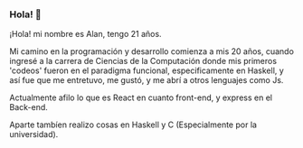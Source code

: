 ### Hola! 👋

¡Hola! mi nombre es Alan, tengo 21 años.

Mi camino en la programación y desarrollo comienza a mis 20 años, cuando ingresé a la carrera de Ciencias de la Computación donde mis primeros 'codeos' fueron en el paradigma funcional, especificamente en Haskell, y así fue que me entretuvo, me gustó, y me abrí a otros lenguajes como Js.

Actualmente afilo lo que es React en cuanto front-end, y express en el Back-end.

Aparte tambíen realizo cosas en Haskell y C (Especialmente por la universidad).


<!--
**Alanoterohs/Alanoterohs** is a ✨ _special_ ✨ repository because its `README.md` (this file) appears on your GitHub profile.

Here are some ideas to get you started:

- 🔭 I’m currently working on ...
- 🌱 I’m currently learning ...
- 👯 I’m looking to collaborate on ...
- 🤔 I’m looking for help with ...
- 💬 Ask me about ...
- 📫 How to reach me: ...
- 😄 Pronouns: ...
- ⚡ Fun fact: ...
-->
